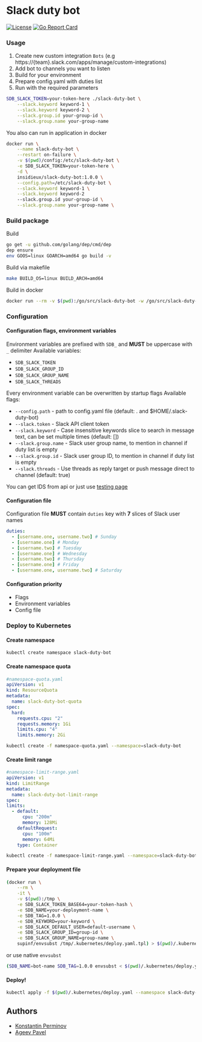 # Slack duty bot
[![License](https://img.shields.io/badge/License-Apache%202.0-blue.svg)](https://opensource.org/licenses/Apache-2.0)
[![Go Report Card](https://goreportcard.com/badge/github.com/iqoption/slack-duty-bot)](https://goreportcard.com/report/github.com/iqoption/slack-duty-bot)

### Usage
1. Create new custom integration `Bots` (e.g https://{team}.slack.com/apps/manage/custom-integrations)
2. Add bot to channels you want to listen
2. Build for your environment
3. Prepare config.yaml with duties list
3. Run with the required parameters

```bash
SDB_SLACK_TOKEN=your-token-here ./slack-duty-bot \
    --slack.keyword keyword-1 \
    --slack.keyword keyword-2 \
    --slack.group.id your-group-id \
    --slack.group.name your-group-name
```

You also can run in application in docker
```bash
docker run \
    --name slack-duty-bot \
    --restart on-failure \
    -v $(pwd)/config:/etc/slack-duty-bot \
    -e SDB_SLACK_TOKEN=your-token-here \
    -d \
    insidieux/slack-duty-bot:1.0.0 \
    --config.path=/etc/slack-duty-bot \
    --slack.keyword keyword-1 \
    --slack.keyword keyword-2
    --slack.group.id your-group-id \
    --slack.group.name your-group-name \
```

### Build package
Build
```bash
go get -u github.com/golang/dep/cmd/dep
dep ensure
env GOOS=linux GOARCH=amd64 go build -v
```
Build via makefile
```bash
make BUILD_OS=linux BUILD_ARCH=amd64
```
Build in docker
```bash
docker run --rm -v $(pwd):/go/src/slack-duty-bot -w /go/src/slack-duty-bot golang:1.10 make BUILD_OS=linux BUILD_ARCH=amd64
```

### Configuration

#### Configuration flags, environment variables
Environment variables are prefixed with `SDB_` and **MUST** be uppercase with `_` delimiter
Available variables:
* `SDB_SLACK_TOKEN`
* `SDB_SLACK_GROUP_ID`
* `SDB_SLACK_GROUP_NAME`
* `SDB_SLACK_THREADS`

Every environment variable can be overwritten by startup flags
Available flags:
* `--config.path` - path to config.yaml file (default: . and $HOME/.slack-duty-bot)
* `--slack.token` - Slack API client token
* `--slack.keyword` - Case insensitive keywords slice to search in message text, can be set multiple times (default: [])
* `--slack.group.name` - Slack user group name, to mention in channel if duty list is empty
* `--slack.group.id` - Slack user group ID, to mention in channel if duty list is empty
* `--slack.threads` - Use threads as reply target or push message direct to channel (default: true) 

You can get IDS from api or just use [testing page](https://api.slack.com/methods/usergroups.list/test)

#### Configuration file
Configuration file **MUST** contain `duties` key with **7** slices of Slack user names
```yaml
duties:
  - [username.one, username.two] # Sunday
  - [username.one] # Monday
  - [username.two] # Tuesday
  - [username.one] # Wednesday
  - [username.two] # Thursday
  - [username.one] # Friday
  - [username.one, username.two] # Saturday
```

#### Configuration priority
* Flags
* Environment variables
* Config file

### Deploy to Kubernetes

#### Create namespace
```bash
kubectl create namespace slack-duty-bot
```

#### Create namespace quota
```yaml
#namespace-quota.yaml
apiVersion: v1
kind: ResourceQuota
metadata:
  name: slack-duty-bot-quota
spec:
  hard:
    requests.cpu: "2"
    requests.memory: 1Gi
    limits.cpu: "4"
    limits.memory: 2Gi
```
```bash
kubectl create -f namespace-quota.yaml --namespace=slack-duty-bot
```

#### Create limit range 
```yaml
#namespace-limit-range.yaml
apiVersion: v1
kind: LimitRange
metadata:
  name: slack-duty-bot-limit-range
spec:
limits:
  - default:
      cpu: "200m"
      memory: 128Mi
    defaultRequest:
      cpu: "100m"
      memory: 64Mi
    type: Container
```
```bash
kubectl create -f namespace-limit-range.yaml --namespace=slack-duty-bot
```

#### Prepare your deployment file
```bash
(docker run \
    --rm \
    -it \
    -v $(pwd):/tmp \
    -e SDB_SLACK_TOKEN_BASE64=your-token-hash \
    -e SDB_NAME=your-deployment-name \
    -e SDB_TAG=1.0.0 \
    -e SDB_KEYWORD=your-keyword \
    -e SDB_SLACK_DEFAULT_USER=default-username \
    -e SDB_SLACK_GROUP_ID=group-id \
    -e SDB_SLACK_GROUP_NAME=group-name \
    supinf/envsubst /tmp/.kubernetes/deploy.yaml.tpl) > $(pwd)/.kubernetes/deploy.yaml

```
or use native `envsubst`
```bash
(SDB_NAME=bot-name SDB_TAG=1.0.0 envsubst < $(pwd)/.kubernetes/deploy.yaml.tpl) $(pwd)/.kubernetes/deploy.yaml
```

#### Deploy! 
```bash
kubectl apply -f $(pwd)/.kubernetes/deploy.yaml --namespace slack-duty-bot
```

## Authors
* [Konstantin Perminov](https://github.com/SpiLLeR)
* [Ageev Pavel](https://github.com/insidieux)
